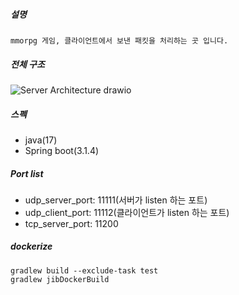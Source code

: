 ##### 설명
```mmorpg 게임, 클라이언트에서 보낸 패킷을 처리하는 곳 입니다.```

##### 전체 구조
![Server Architecture drawio](https://github.com/ehaakdl/gora-server/assets/6407466/ef301484-3ab3-4d2f-be50-2ba6635ba595)



##### 스펙
- java(17)
- Spring boot(3.1.4)

##### Port list
- udp_server_port: 11111(서버가 listen 하는 포트)
- udp_client_port: 11112(클라이언트가 listen 하는 포트)
- tcp_server_port: 11200

##### dockerize
```
gradlew build --exclude-task test
gradlew jibDockerBuild
```